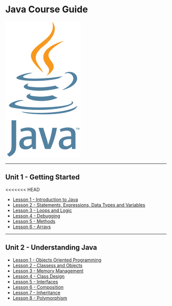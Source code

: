 # Java Course Guide

<a href="https://github.com/Kevin-Lago/Java-Course-Guide#java-course-guide">
	<img src="java_logo.png" />
</a>

---
## Unit 1 - Getting Started

<<<<<<< HEAD
- [Lesson 1 - Introduction to Java](https://github.com/Kevin-Lago/Java-Course-Guide/tree/master/unit_1_getting_started/lesson_1_introduction_to_java)
- [Lesson 2 - Statements, Expressions, Data Types and Variables](https://github.com/Kevin-Lago/Java-Course-Guide/tree/master/unit_1_getting_started/lesson_2_statements_expressions_datatypes_and_variables)
- [Lesson 3 - Loops and Logic](https://github.com/Kevin-Lago/Java-Course-Guide/tree/master/unit_1_getting_started/lesson_3_loops_and_logic)
- [Lesson 4 - Debugging](https://github.com/Kevin-Lago/Java-Course-Guide/tree/master/unit_1_getting_started/lesson_4_debugging)
- [Lesson 5 - Methods](https://github.com/Kevin-Lago/Java-Course-Guide/tree/master/unit_1_getting_started/lesson_5_methods)
- [Lesson 6 - Arrays](https://github.com/Kevin-Lago/Java-Course-Guide/tree/master/unit_1_getting_started/lesson_6_arrays)

---
## Unit 2 - Understanding Java

- [Lesson 1 - Objects Oriented Programming](https://github.com/Kevin-Lago/java-course-guide/tree/master/unit_2_understanding_java/lesson_1_object_oriented_programming)
- [Lesson 2 - Classess and Objects](https://github.com/Kevin-Lago/java-course-guide/tree/master/unit_2_understanding_java/lesson_2_classes_and_objects)
- [Lesson 3 - Memory Management](https://github.com/Kevin-Lago/java-course-guide/tree/master/unit_2_understanding_java/lesson_3_memory_management)
- [Lesson 4 - Class Design](https://github.com/Kevin-Lago/java-course-guide/tree/master/unit_2_understanding_java/lesson_4_class_design)
- [Lesson 5 - Interfaces](https://github.com/Kevin-Lago/java-course-guide/tree/master/unit_2_understanding_java/lesson_5_interfaces)
- [Lesson 6 - Composition](https://github.com/Kevin-Lago/java-course-guide/tree/master/unit_2_understanding_java/lesson_6_composition)
- [Lesson 7 - Inheritance](https://github.com/Kevin-Lago/java-course-guide/tree/master/unit_2_understanding_java/lesson_7_inheritance)
- [Lesson 8 - Polymorphism](https://github.com/Kevin-Lago/java-course-guide/tree/master/unit_2_understanding_java/lesson_8_polymorphism)
